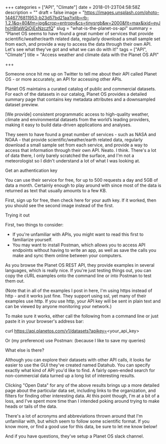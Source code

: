 +++
categories = ["API", "Climate"]
date = 2018-01-23T04:58:58Z
description = ""
draft = false
image = "https://images.unsplash.com/photo-1446776811953-b23d57bd21aa?ixlib=rb-1.2.1&q=80&fm=jpg&crop=entropy&cs=tinysrgb&w=2000&fit=max&ixid=eyJhcHBfaWQiOjExNzczfQ"
slug = "what-is-the-planet-os-api"
summary = "Planet OS seems to have found a great number of services that provide scientific/weather/earth related data, regularly download a small sample set from each, and provide a way to access the data through their own API. Let's see what they've got and what we can do with it!"
tags = ["API", "Climate"]
title = "Access weather and climate data with the Planet OS API"

+++


Someone once hit me up on Twitter to tell me about their API called Planet OS - or more accurately, an API for accessing other APIs.

Planet OS maintains a curated catalog of public and commercial datasets. For each of the datasets in our catalog, Planet OS provides a detailed summary page that contains key metadata attributes and a downsampled dataset preview.

[We provide] consistent programmatic access to high-quality weather, climate and environmental datasets from the world’s leading providers, making it easy to build data-driven applications and analyses.

They seem to have found a great number of services - such as NASA and NOAA - that provide scientific/weather/earth related data, regularly download a small sample set from each service, and provide a way to access that information through their own API. Neato. I think. There's a lot of data there, I only barely scratched the surface, and I'm not a meteorologist so I didn't understand a lot of what I was looking at.


Get an authentication key

You can use their service for free, for up to 500 requests a day and 5GB of data a month. Certainly enough to play around with since most of the data is returned as text that usually amounts to a few KB.

First, sign up for free, then check here for your auth key. If it worked, then you should see the second image instead of the first.


Trying it out

First, two things to consider:

 * If you're unfamiliar with APIs, you might want to read this first to familiarize yourself.
 * You may want to install Postman, which allows you to access API endpoints without having to write an app, as well as save the calls you make and sync them online between your computers.

As you browse the Planet OS REST API, they provide examples in several languages, which is really nice. If you're just testing things out, you can copy the cURL examples onto the command line or into Postman to test them out.

(Note that in all of the examples I post in here, I'm using https instead of http - and it works just fine. They support using ssl, yet many of their examples use http. If you use http, your API key will be sent in plain text and can be viewed by anyone monitoring your network.)

To make sure it works, either call the following from a command line or just paste it in your browser's address bar:

curl https://api.planetos.com/v1/datasets?apikey=<your_api_key>

Or (my preference) use Postman: (because I like to save my queries)


What else is there?

Although you can explore their datasets with other API calls, it looks far easier to use the GUI they've created named Datahub. You can specify exactly what kind of API you'd like to find. A fairly open-ended search for non-commercial data turned up a long list of interesting results.

Clicking "Open Data" for any of the above results brings up a more detailed page about the particular data set, including links to the organization, and filters for finding other interesting data. At this point though, I'm at a bit of a loss, and I've spent more time than I intended poking around trying to make heads or tails of the data.

There's a lot of acronyms and abbreviations thrown around that I'm unfamiliar with, but which seem to follow some scientific format. If you know more, or find a good use for this data, be sure to let me know below!

And if you have questions, they've setup a Planet OS slack channel.